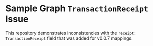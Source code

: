 # Sample Graph `TransactionReceipt` Issue

This repository demonstrates inconsistencies with the `receipt: TransactionReceipt` field that was added for v0.0.7 mappings.
